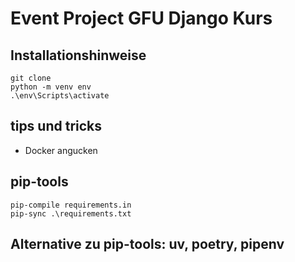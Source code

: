 # Event Project GFU Django Kurs

## Installationshinweise

    git clone 
    python -m venv env
    .\env\Scripts\activate

## tips und tricks
- Docker angucken


## pip-tools

    pip-compile requirements.in
    pip-sync .\requirements.txt

## Alternative zu pip-tools: uv, poetry, pipenv